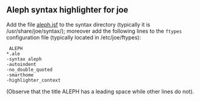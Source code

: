 ## Aleph syntax highlighter for joe

Add the file [aleph.jsf](aleph.jsf) to the syntax directory (typically it is /usr/share/joe/syntax/); moreover add the
following lines to the `ftypes` configuration file (typically located in /etc/joe/ftypes):

     ALEPH
    *.ale
    -syntax aleph
    -autoindent
    -no_double_quoted
    -smarthome
    -highlighter_context

(Observe that the title ALEPH has a leading space while other lines do not).

